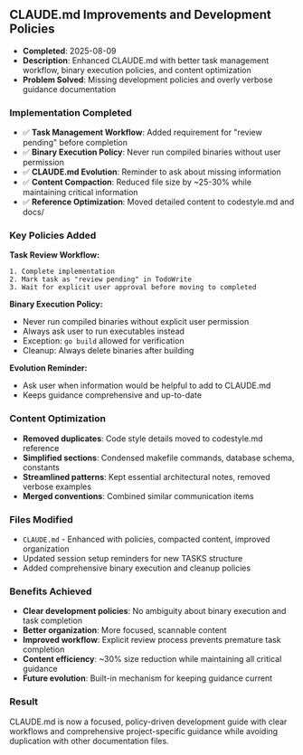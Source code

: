## CLAUDE.md Improvements and Development Policies
- **Completed**: 2025-08-09  
- **Description**: Enhanced CLAUDE.md with better task management workflow, binary execution policies, and content optimization
- **Problem Solved**: Missing development policies and overly verbose guidance documentation

### Implementation Completed
- ✅ **Task Management Workflow**: Added requirement for "review pending" before completion
- ✅ **Binary Execution Policy**: Never run compiled binaries without user permission  
- ✅ **CLAUDE.md Evolution**: Reminder to ask about missing information
- ✅ **Content Compaction**: Reduced file size by ~25-30% while maintaining critical information
- ✅ **Reference Optimization**: Moved detailed content to codestyle.md and docs/

### Key Policies Added

**Task Review Workflow:**
```
1. Complete implementation
2. Mark task as "review pending" in TodoWrite  
3. Wait for explicit user approval before moving to completed
```

**Binary Execution Policy:**
- Never run compiled binaries without explicit user permission
- Always ask user to run executables instead
- Exception: `go build` allowed for verification
- Cleanup: Always delete binaries after building

**Evolution Reminder:**
- Ask user when information would be helpful to add to CLAUDE.md
- Keeps guidance comprehensive and up-to-date

### Content Optimization
- **Removed duplicates**: Code style details moved to codestyle.md reference
- **Simplified sections**: Condensed makefile commands, database schema, constants
- **Streamlined patterns**: Kept essential architectural notes, removed verbose examples
- **Merged conventions**: Combined similar communication items

### Files Modified
- `CLAUDE.md` - Enhanced with policies, compacted content, improved organization
- Updated session setup reminders for new TASKS structure
- Added comprehensive binary execution and cleanup policies

### Benefits Achieved
- **Clear development policies**: No ambiguity about binary execution and task completion
- **Better organization**: More focused, scannable content  
- **Improved workflow**: Explicit review process prevents premature task completion
- **Content efficiency**: ~30% size reduction while maintaining all critical guidance
- **Future evolution**: Built-in mechanism for keeping guidance current

### Result
CLAUDE.md is now a focused, policy-driven development guide with clear workflows and comprehensive project-specific guidance while avoiding duplication with other documentation files.